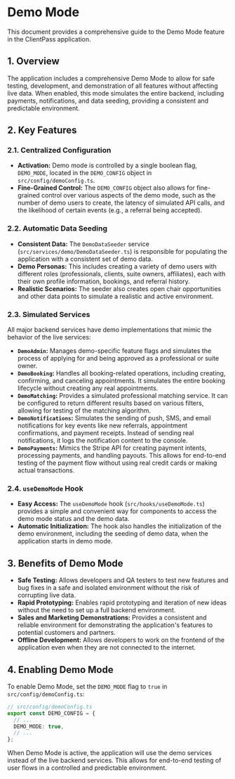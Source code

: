 # Demo Mode

This document provides a comprehensive guide to the Demo Mode feature in the ClientPass application.

## 1. Overview

The application includes a comprehensive Demo Mode to allow for safe testing, development, and demonstration of all features without affecting live data. When enabled, this mode simulates the entire backend, including payments, notifications, and data seeding, providing a consistent and predictable environment.

## 2. Key Features

### 2.1. Centralized Configuration

-   **Activation:** Demo mode is controlled by a single boolean flag, `DEMO_MODE`, located in the `DEMO_CONFIG` object in `src/config/demoConfig.ts`.
-   **Fine-Grained Control:** The `DEMO_CONFIG` object also allows for fine-grained control over various aspects of the demo mode, such as the number of demo users to create, the latency of simulated API calls, and the likelihood of certain events (e.g., a referral being accepted).

### 2.2. Automatic Data Seeding

-   **Consistent Data:** The `DemoDataSeeder` service (`src/services/demo/DemoDataSeeder.ts`) is responsible for populating the application with a consistent set of demo data.
-   **Demo Personas:** This includes creating a variety of demo users with different roles (professionals, clients, suite owners, affiliates), each with their own profile information, bookings, and referral history.
-   **Realistic Scenarios:** The seeder also creates open chair opportunities and other data points to simulate a realistic and active environment.

### 2.3. Simulated Services

All major backend services have demo implementations that mimic the behavior of the live services:

-   **`DemoAdmin`:** Manages demo-specific feature flags and simulates the process of applying for and being approved as a professional or suite owner.
-   **`DemoBooking`:** Handles all booking-related operations, including creating, confirming, and canceling appointments. It simulates the entire booking lifecycle without creating any real appointments.
-   **`DemoMatching`:** Provides a simulated professional matching service. It can be configured to return different results based on various filters, allowing for testing of the matching algorithm.
-   **`DemoNotifications`:** Simulates the sending of push, SMS, and email notifications for key events like new referrals, appointment confirmations, and payment receipts. Instead of sending real notifications, it logs the notification content to the console.
-   **`DemoPayments`:** Mimics the Stripe API for creating payment intents, processing payments, and handling payouts. This allows for end-to-end testing of the payment flow without using real credit cards or making actual transactions.

### 2.4. `useDemoMode` Hook

-   **Easy Access:** The `useDemoMode` hook (`src/hooks/useDemoMode.ts`) provides a simple and convenient way for components to access the demo mode status and the demo data.
-   **Automatic Initialization:** The hook also handles the initialization of the demo environment, including the seeding of demo data, when the application starts in demo mode.

## 3. Benefits of Demo Mode

-   **Safe Testing:** Allows developers and QA testers to test new features and bug fixes in a safe and isolated environment without the risk of corrupting live data.
-   **Rapid Prototyping:** Enables rapid prototyping and iteration of new ideas without the need to set up a full backend environment.
-   **Sales and Marketing Demonstrations:** Provides a consistent and reliable environment for demonstrating the application's features to potential customers and partners.
-   **Offline Development:** Allows developers to work on the frontend of the application even when they are not connected to the internet.

## 4. Enabling Demo Mode

To enable Demo Mode, set the `DEMO_MODE` flag to `true` in `src/config/demoConfig.ts`:

```typescript
// src/config/demoConfig.ts
export const DEMO_CONFIG = {
  // ...
  DEMO_MODE: true,
  // ...
};
```

When Demo Mode is active, the application will use the demo services instead of the live backend services. This allows for end-to-end testing of user flows in a controlled and predictable environment.